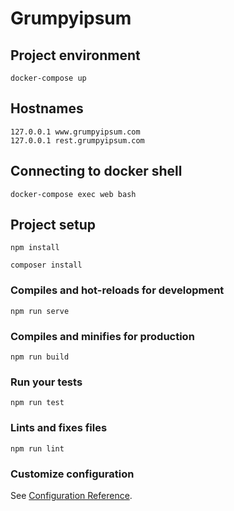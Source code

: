 # Grumpyipsum


## Project environment
```
docker-compose up
```

## Hostnames
```
127.0.0.1 www.grumpyipsum.com
127.0.0.1 rest.grumpyipsum.com
```


## Connecting to docker shell
```
docker-compose exec web bash
```

## Project setup
```
npm install
```

```
composer install
```


### Compiles and hot-reloads for development
```
npm run serve
```

### Compiles and minifies for production
```
npm run build
```

### Run your tests
```
npm run test
```

### Lints and fixes files
```
npm run lint
```

### Customize configuration
See [Configuration Reference](https://cli.vuejs.org/config/).
